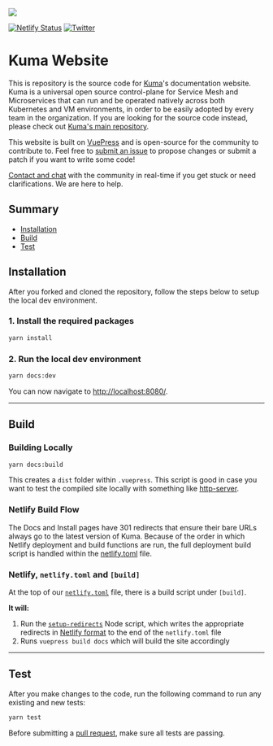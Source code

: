 [![][kuma-logo]][kuma-url]

[![Netlify Status](https://api.netlify.com/api/v1/badges/28be1f67-3436-4df7-9114-49dce7ca9a4e/deploy-status)](https://app.netlify.com/sites/kuma/deploys)
[![Twitter](https://img.shields.io/twitter/follow/thekonginc.svg?style=social&label=Follow)](https://twitter.com/intent/follow?screen_name=thekonginc)

# Kuma Website
This is repository is the source code for [Kuma](http://kuma.io/docs)'s documentation website. Kuma is a universal open source control-plane for Service Mesh and Microservices that can run and be operated natively across both Kubernetes and VM environments, in order to be easily adopted by every team in the organization. If you are looking for the source code instead, please check out [Kuma's main repository](https://github.com/Kong/kuma). 

This website is built on [VuePress](https://vuepress.vuejs.org/) and is open-source for the community to contribute to. Feel free to [submit an issue](https://github.com/Kong/kuma/issues/new) to propose changes or submit a patch if you want to write some code! 

[Contact and chat](https://kuma.io/community) with the community in real-time if you get stuck or need clarifications. We are here to help.

## Summary

- [Installation](#installation)
- [Build](#build)
- [Test](#test)

## Installation

After you forked and cloned the repository, follow the steps below to setup the local dev environment.

### 1. Install the required packages
```bash
yarn install
```

### 2. Run the local dev environment
```bash
yarn docs:dev
```
You can now navigate to [http://localhost:8080/](http://localhost:8080/).

---

## Build

### Building Locally
```bash
yarn docs:build
```
This creates a `dist` folder within `.vuepress`. This script is good in case you want 
to test the compiled site locally with something like [http-server](https://www.npmjs.com/package/http-server).

### Netlify Build Flow
The Docs and Install pages have 301 redirects that ensure their bare URLs always go to 
the latest version of Kuma. Because of the order in which Netlify deployment and build functions 
are run, the full deployment build script is handled within the [netlify.toml](netlify.toml) 
file.

### Netlify, `netlify.toml` and `[build]`
At the top of our [`netlify.toml`](netlify.toml) file, there is a build script under `[build]`.

**It will:**

1. Run the [`setup-redirects`](/setup-redirects/) Node script, which writes the appropriate 
redirects in [Netlify format](https://www.netlify.com/blog/2019/01/16/redirect-rules-for-all-how-to-configure-redirects-for-your-static-site/) 
to the end of the `netlify.toml` file
2. Runs `vuepress build docs` which will build the site accordingly

---

## Test

After you make changes to the code, run the following command to run any existing and new tests:
```bash
yarn test
```

Before submitting a [pull request](https://github.com/Kong/kuma-website/pulls), make sure all tests are passing. 


[kuma-url]: https://kuma.io/
[kuma-logo]: https://kuma-public-assets.s3.amazonaws.com/kuma-logo.png